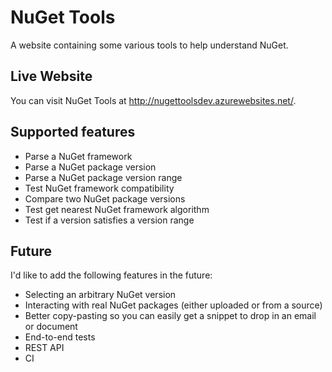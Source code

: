 # NuGet Tools

A website containing some various tools to help understand NuGet.

## Live Website

You can visit NuGet Tools at http://nugettoolsdev.azurewebsites.net/.

## Supported features

- Parse a NuGet framework
- Parse a NuGet package version
- Parse a NuGet package version range
- Test NuGet framework compatibility
- Compare two NuGet package versions
- Test get nearest NuGet framework algorithm
- Test if a version satisfies a version range

## Future

I'd like to add the following features in the future:

- Selecting an arbitrary NuGet version
- Interacting with real NuGet packages (either uploaded or from a source)
- Better copy-pasting so you can easily get a snippet to drop in an email or document
- End-to-end tests
- REST API
- CI
